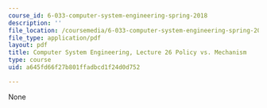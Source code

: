 ```yaml
---
course_id: 6-033-computer-system-engineering-spring-2018
description: ''
file_location: /coursemedia/6-033-computer-system-engineering-spring-2018/a645fd66f27b801ffadbcd1f24d0d752_MIT6_033S18lec26.pdf
file_type: application/pdf
layout: pdf
title: Computer System Engineering, Lecture 26 Policy vs. Mechanism
type: course
uid: a645fd66f27b801ffadbcd1f24d0d752

---
```

None